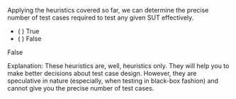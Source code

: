 <panel header="{{ icon_Q_A }} Can define test cases precisely">
<question>

Applying the heuristics covered so far, we can determine the precise number of test cases required to test any given SUT effectively.

- ( ) True
- ( ) False

<div slot="answer">

False

Explanation: These heuristics are, well, heuristics only. They will help you to make better decisions about test case design. However, they are speculative in nature (especially, when testing in black-box fashion) and cannot give you the precise number of test cases.

</div>
</question>
</panel>
